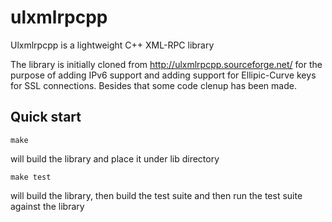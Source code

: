 ulxmlrpcpp
==========

Ulxmlrpcpp is a lightweight C++ XML-RPC library

The library is initially cloned from http://ulxmlrpcpp.sourceforge.net/ for the purpose of adding IPv6 support and adding support for Ellipic-Curve keys for SSL connections. Besides that some code clenup has been made.


Quick start
----------------

<code>make</code>

will build the library and place it under lib directory

<code>make test</code>

will build the library, then build the test suite and then run the test suite against the library
